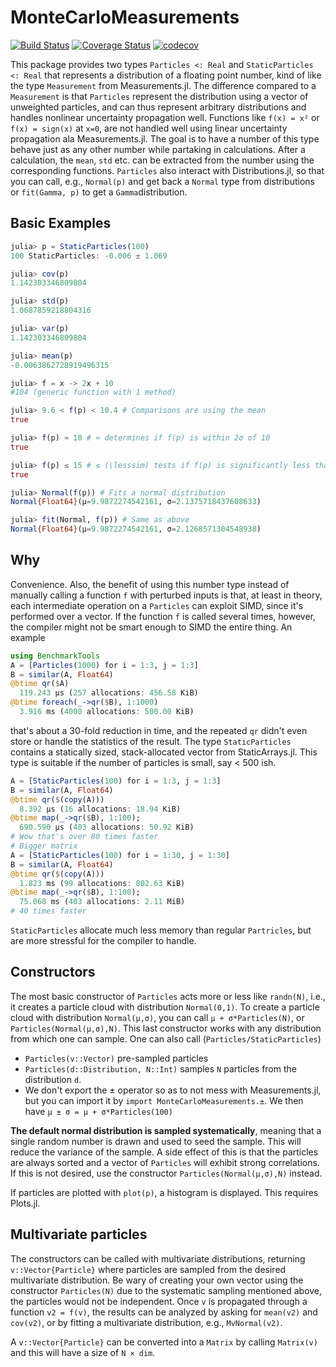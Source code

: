 # MonteCarloMeasurements

[![Build Status](https://travis-ci.org/baggepinnen/MonteCarloMeasurements.jl.svg?branch=master)](https://travis-ci.org/baggepinnen/MonteCarloMeasurements.jl)
[![Coverage Status](https://coveralls.io/repos/github/baggepinnen/MonteCarloMeasurements.jl/badge.svg?branch=master)](https://coveralls.io/github/baggepinnen/MonteCarloMeasurements.jl?branch=master)
[![codecov](https://codecov.io/gh/baggepinnen/MonteCarloMeasurements.jl/branch/master/graph/badge.svg)](https://codecov.io/gh/baggepinnen/MonteCarloMeasurements.jl)

This package provides two types `Particles <: Real` and `StaticParticles <: Real` that represents a distribution of a floating point number, kind of like the type `Measurement` from Measurements.jl. The difference compared to a `Measurement` is that `Particles` represent the distribution using a vector of unweighted particles, and can thus represent arbitrary distributions and handles nonlinear uncertainty propagation well. Functions like `f(x) = x²` or `f(x) = sign(x)` at `x=0`, are not handled well using linear uncertainty propagation ala Measurements.jl. The goal is to have a number of this type behave just as any other number while partaking in calculations. After a calculation, the `mean`, `std` etc. can be extracted from the number using the corresponding functions. `Particles` also interact with Distributions.jl, so that you can call, e.g., `Normal(p)` and get back a `Normal` type from distributions or `fit(Gamma, p)` to get a `Gamma`distribution.

## Basic Examples
```julia
julia> p = StaticParticles(100)
100 StaticParticles: -0.006 ± 1.069

julia> cov(p)
1.142303346809804

julia> std(p)
1.0687859218804316

julia> var(p)
1.142303346809804

julia> mean(p)
-0.0063862728919496315

julia> f = x -> 2x + 10
#104 (generic function with 1 method)

julia> 9.6 < f(p) < 10.4 # Comparisons are using the mean
true

julia> f(p) ≈ 10 # ≈ determines if f(p) is within 2σ of 10
true

julia> f(p) ≲ 15 # ≲ (\lesssim) tests if f(p) is significantly less than 15
true

julia> Normal(f(p)) # Fits a normal distribution
Normal{Float64}(μ=9.9872274542161, σ=2.1375718437608633)

julia> fit(Normal, f(p)) # Same as above
Normal{Float64}(μ=9.9872274542161, σ=2.1268571304548938)
```

## Why
Convenience. Also, the benefit of using this number type instead of manually calling a function `f` with perturbed inputs is that, at least in theory, each intermediate operation on a `Particles` can exploit SIMD, since it's performed over a vector. If the function `f` is called several times, however, the compiler might not be smart enough to SIMD the entire thing. An example
```julia
using BenchmarkTools
A = [Particles(1000) for i = 1:3, j = 1:3]
B = similar(A, Float64)
@btime qr($A)
  119.243 μs (257 allocations: 456.58 KiB)
@btime foreach(_->qr($B), 1:1000)
  3.916 ms (4000 allocations: 500.00 KiB)
```
that's about a 30-fold reduction in time, and the repeated `qr` didn't even store or handle the statistics of the result.
The type `StaticParticles` contains a statically sized, stack-allocated vector from StaticArrays.jl. This type is suitable if the number of particles is small, say < 500 ish.
```julia
A = [StaticParticles(100) for i = 1:3, j = 1:3]
B = similar(A, Float64)
@btime qr($(copy(A)))
  8.392 μs (16 allocations: 18.94 KiB)
@btime map(_->qr($B), 1:100);
  690.590 μs (403 allocations: 50.92 KiB)
# Wow that's over 80 times faster
# Bigger matrix
A = [StaticParticles(100) for i = 1:30, j = 1:30]
B = similar(A, Float64)
@btime qr($(copy(A)))
  1.823 ms (99 allocations: 802.63 KiB)
@btime map(_->qr($B), 1:100);
  75.068 ms (403 allocations: 2.11 MiB)
# 40 times faster
```
`StaticParticles` allocate much less memory than regular `Partricles`, but are more stressful for the compiler to handle.

## Constructors
The most basic constructor of `Particles` acts more or less like `randn(N)`, i.e., it creates a particle cloud with distribution `Normal(0,1)`. To create a particle cloud with distribution `Normal(μ,σ)`, you can call `μ + σ*Particles(N)`, or `Particles(Normal(μ,σ),N)`. This last constructor works with any distribution from which one can sample.
One can also call (`Particles/StaticParticles`)
- `Particles(v::Vector)` pre-sampled particles
- `Particles(d::Distribution, N::Int)` samples `N` particles from the distribution `d`.
- We don't export the ± operator so as to not mess with Measurements.jl, but you can import it by `import MonteCarloMeasurements.±`. We then have `μ ± σ = μ + σ*Particles(100)`

**The default normal distribution is sampled systematically**, meaning that a single random number is drawn and used to seed the sample. This will reduce the variance of the sample. A side effect of this is that the particles are always sorted and a vector of `Particles` will exhibit strong correlations. If this is not desired, use the constructor `Particles(Normal(μ,σ),N)` instead.

If particles are plotted with `plot(p)`, a histogram is displayed. This requires Plots.jl.



## Multivariate particles
The constructors can be called with multivariate distributions, returning `v::Vector{Particle}` where particles are sampled from the desired multivariate distribution. Be wary of creating your own vector using the constructor `Particles(N)` due to the systematic sampling mentioned above, the particles would not be independent. Once `v` is propagated through a function `v2 = f(v)`, the results can be analyzed by asking for `mean(v2)` and `cov(v2)`, or by fitting a multivariate distribution, e.g., `MvNormal(v2)`.

A `v::Vector{Particle}` can be converted into a `Matrix` by calling `Matrix(v)` and this will have a size of `N × dim`.
